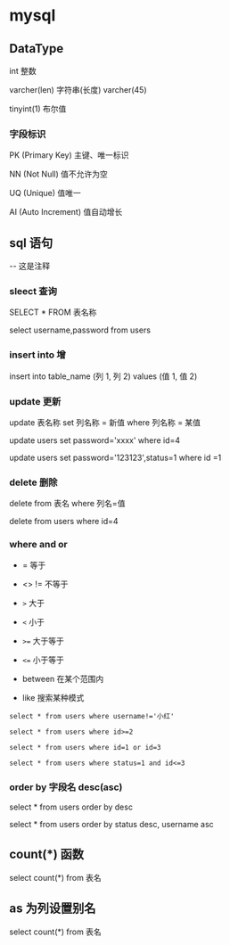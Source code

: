 # mysql

## DataType

int 整数

varcher(len) 字符串(长度) varcher(45)

tinyint(1) 布尔值

### 字段标识

PK (Primary Key) 主键、唯一标识

NN (Not Null) 值不允许为空

UQ (Unique) 值唯一

AI (Auto Increment) 值自动增长

## sql 语句

-- 这是注释

### sleect 查询

SELECT \* FROM 表名称

select username,password from users

### insert into 增

insert into table_name (列 1, 列 2) values (值 1, 值 2)

### update 更新

update 表名称 set 列名称 = 新值 where 列名称 = 某值

update users set password='xxxx' where id=4

update users set password='123123',status=1 where id =1

### delete 删除

delete from 表名 where 列名=值

delete from users where id=4

### where and or

- = 等于

- <> != 不等于

- `>` 大于

- `<` 小于

- `>=` 大于等于

- `<=` 小于等于

- between 在某个范围内

- like 搜索某种模式

`select * from users where username!='小红'`

`select * from users where id>=2`

`select * from users where id=1 or id=3`

`select * from users where status=1 and id<=3`

### order by 字段名 desc(asc)

select * from users order by desc

select * from users order by status desc, username asc


## count(*)  函数

select count(*) from 表名

## as 为列设置别名

select count(*) from 表名